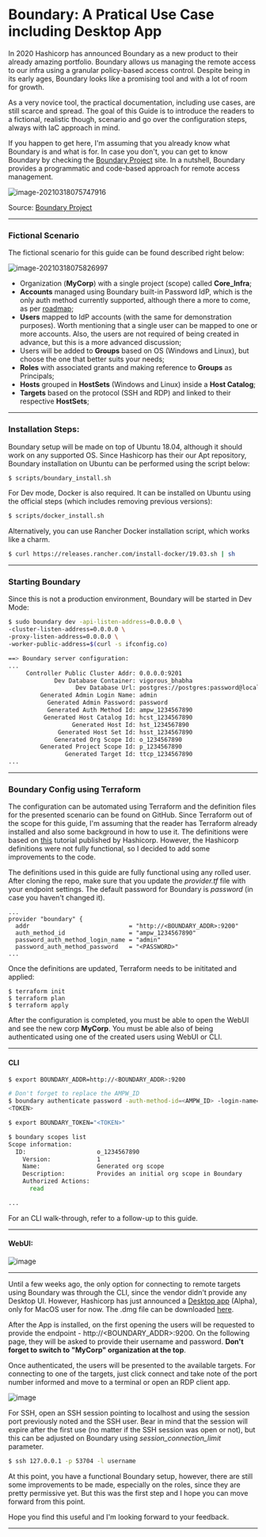 # Boundary: A Pratical Use Case including Desktop App



In 2020 Hashicorp has announced Boundary as a new product to their already amazing portfolio. Boundary allows us managing the remote access to our infra using a granular policy-based access control. Despite being in its early ages, Boundary looks like a promising tool and with a lot of room for growth.

As a very novice tool, the practical documentation, including use cases, are still scarce and spread. The goal of this Guide is to introduce the readers to a fictional, realistic though, scenario and go over the configuration steps, always with IaC approach in mind.

If you happen to get here, I'm assuming that you already know what Boundary is and what is for. In case you don't, you can get to know Boundary by checking the [Boundary Project](https://www.boundaryproject.io/) site. In a nutshell, Boundary provides a programmatic and code-based approach for remote access management.

![image-20210318075747916](images/image-20210318075747916.png)

Source: [Boundary Project](https://www.boundaryproject.io/) 



----

### Fictional Scenario

The fictional scenario for this guide can be found described right below:

![image-20210318075826997](images/image-20210318075826997.png)



* Organization (**MyCorp**) with a single project (scope) called **Core_Infra**;
* **Accounts** managed using Boundary built-in Password IdP, which is the only auth method currently supported, although there a more to come, as per [roadmap](https://www.boundaryproject.io/docs/roadmap); 
* **Users** mapped to IdP accounts (with the same for demonstration purposes). Worth mentioning that a single user can be mapped to one or more accounts. Also, the users are not required of being created in advance, but this is a more advanced discussion;
* Users will be added to **Groups** based on OS (Windows and Linux), but choose the one that better suits your needs;
* **Roles** with associated grants and making reference to **Groups** as Principals;
* **Hosts** grouped in **HostSets** (Windows and Linux) inside a **Host Catalog**;
* **Targets** based on the protocol (SSH and RDP) and linked to their respective **HostSets**;

----

### Installation Steps:

Boundary setup will be made on top of Ubuntu 18.04, although it should work on any supported OS. Since Hashicorp has their our Apt repository, Boundary installation on Ubuntu can be performed using the script below:

```bash
$ scripts/boundary_install.sh
```

For Dev mode, Docker is also required. It can be installed on Ubuntu using the official steps (which includes removing previous versions):

```bash
$ scripts/docker_install.sh
```

Alternatively, you can use Rancher Docker installation script, which works like a charm. 

``` bash
$ curl https://releases.rancher.com/install-docker/19.03.sh | sh
```



----

### Starting Boundary

Since this is not a production environment, Boundary will be started in Dev Mode:

```bash
$ sudo boundary dev -api-listen-address=0.0.0.0 \
-cluster-listen-address=0.0.0.0 \
-proxy-listen-address=0.0.0.0 \
-worker-public-address=$(curl -s ifconfig.co)

==> Boundary server configuration:
...
     Controller Public Cluster Addr: 0.0.0.0:9201
             Dev Database Container: vigorous_bhabha
                   Dev Database Url: postgres://postgres:password@localhost:49153/boundary?sslmode=disable
         Generated Admin Login Name: admin
           Generated Admin Password: password
           Generated Auth Method Id: ampw_1234567890
          Generated Host Catalog Id: hcst_1234567890
                  Generated Host Id: hst_1234567890
              Generated Host Set Id: hsst_1234567890
             Generated Org Scope Id: o_1234567890
         Generated Project Scope Id: p_1234567890
                Generated Target Id: ttcp_1234567890
...

```





----

### Boundary Config using Terraform

The configuration can be automated using Terraform and the definition files for the presented scenario can be found on GitHub. Since Terraform out of the scope for this guide, I'm assuming that the reader has Terraform already installed and also some background in how to use it. The definitions were based on [this](https://learn.hashicorp.com/tutorials/boundary/getting-started-config) tutorial published by Hashicorp. However, the Hashicorp definitions were not fully functional, so I decided to add some improvements to the code. 

The definitions used in this guide are fully functional using any rolled user. After cloning the repo, make sure that you update the *provider.tf* file with your endpoint settings. The default password for Boundary is *password* (in case you haven't changed it).

```
...
provider "boundary" {
  addr                            = "http://<BOUNDARY_ADDR>:9200"
  auth_method_id                  = "ampw_1234567890"
  password_auth_method_login_name = "admin"
  password_auth_method_password   = "<PASSWORD>"
...
```

Once the definitions are updated, Terraform needs to be inititated and applied:

```
$ terraform init
$ terraform plan
$ terraform apply
```

After the configuration is completed, you must be able to open the WebUI and see the new corp **MyCorp**. You must be able also of being authenticated using one of the created users using WebUI or CLI.



-----

#### CLI

```bash
$ export BOUNDARY_ADDR=http://<BOUNDARY_ADDR>:9200

# Don't forget to replace the AMPW_ID
$ boundary authenticate password -auth-method-id=<AMPW_ID> -login-name=lilian -password=password -format=json | jq -r ".token"
<TOKEN>

$ export BOUNDARY_TOKEN="<TOKEN>"  

$ boundary scopes list
Scope information:
  ID:                    o_1234567890
    Version:             1
    Name:                Generated org scope
    Description:         Provides an initial org scope in Boundary
    Authorized Actions:
      read

...
```



For an CLI walk-through, refer to a follow-up to this guide.



---

#### WebUI:

![image](images/111313112-3ccd4500-8660-11eb-8e4f-bf87af3c06eb.png)



-----

Until a few weeks ago, the only option for connecting to remote targets using Boundary was through the CLI, since the vendor didn't provide any Desktop UI. However, Hashicorp has just announced a [Desktop app](https://www.boundaryproject.io/docs/api-clients/desktop) (Alpha), only for MacOS user for now. The .dmg file can be downloaded [here](https://releases.hashicorp.com/boundary-desktop).

After the App is installed, on the first opening the users will be requested to provide the endpoint - http://<BOUNDARY_ADDR>:9200. On the following page, they will be asked to provide their username and password. **Don't forget to switch to "MyCorp" organization at the top**.

Once authenticated, the users will be presented to the available targets. For connecting to one of the targets, just click connect and take note of the port number informed and move to a terminal or open an RDP client app.



![image](images/111515113-b6456000-8752-11eb-941a-5a035af78da2.png)



For SSH, open an SSH session pointing to localhost and using the session port previously noted and the SSH user. Bear in mind that the session will expire after the first use (no matter if the SSH session was open or not), but this can be adjusted on Boundary using *session_connection_limit* parameter.

```bash
$ ssh 127.0.0.1 -p 53704 -l username
```

At this point, you have a functional Boundary setup, however, there are still some improvements to be made, especially on the roles, since they are pretty permissive yet. But this was the first step and I hope you can move forward from this point.

Hope you find this useful and I'm looking forward to your feedback.



------



